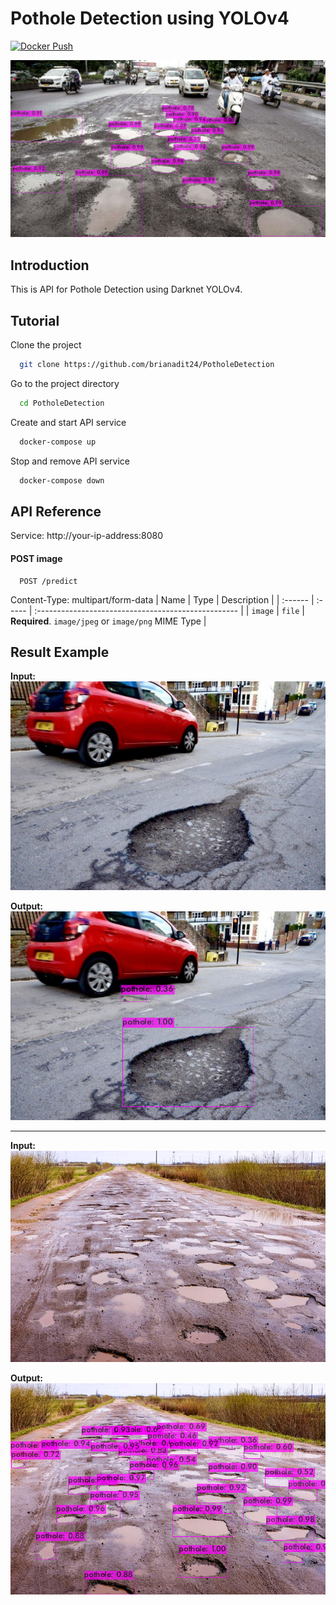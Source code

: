 # Pothole Detection using YOLOv4
[![Docker Push](https://github.com/brianadit24/PotholeDetection/workflows/docker-build-push/badge.svg)](https://github.com/brianadit24/PotholeDetection/actions)

![Index_Result](results/result.jpeg)

## Introduction
This is API for Pothole Detection using Darknet YOLOv4.

## Tutorial

Clone the project

```bash
  git clone https://github.com/brianadit24/PotholeDetection
```

Go to the project directory

```bash
  cd PotholeDetection
```

Create and start API service

```bash
  docker-compose up
```

Stop and remove API service

```bash
  docker-compose down
```

  
## API Reference

Service: http://your-ip-address:8080

#### POST image

```http
  POST /predict
```
Content-Type: multipart/form-data
| Name    | Type   | Description                                         |
| :------ | :----- | :-------------------------------------------------- |
| `image` | `file` | **Required**. `image/jpeg` or `image/png` MIME Type |


## Result Example

**Input:**<br>
![Pothole1](results/test_1.jpg)

**Output:**<br>
![Pothole1_Result](results/test_result_1.jpeg)

---

**Input:**<br>
![Pothole2](results/test_2.jpg)

**Output:**<br>
![Pothole2_Result](results/test_result_2.jpeg)
 

  
